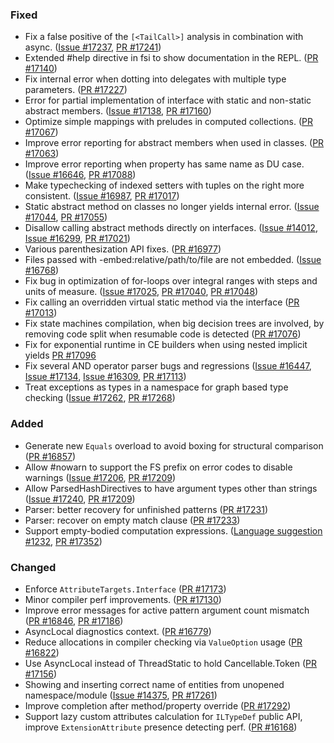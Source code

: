 ### Fixed

* Fix a false positive of the `[<TailCall>]` analysis in combination with async. ([Issue #17237](https://github.com/dotnet/fsharp/issues/17237), [PR #17241](https://github.com/dotnet/fsharp/pull/17241))
* Extended #help directive in fsi to show documentation in the REPL. ([PR #17140](https://github.com/dotnet/fsharp/pull/17140))
* Fix internal error when dotting into delegates with multiple type parameters. ([PR #17227](https://github.com/dotnet/fsharp/pull/17227))
* Error for partial implementation of interface with static and non-static abstract members. ([Issue #17138](https://github.com/dotnet/fsharp/issues/17138), [PR #17160](https://github.com/dotnet/fsharp/pull/17160))
* Optimize simple mappings with preludes in computed collections. ([PR #17067](https://github.com/dotnet/fsharp/pull/17067))
* Improve error reporting for abstract members when used in classes. ([PR #17063](https://github.com/dotnet/fsharp/pull/17063))
* Improve error reporting when property has same name as DU case. ([Issue #16646](https://github.com/dotnet/fsharp/issues/16646), [PR #17088](https://github.com/dotnet/fsharp/pull/17088))
* Make typechecking of indexed setters with tuples on the right more consistent. ([Issue #16987](https://github.com/dotnet/fsharp/issues/16987), [PR #17017](https://github.com/dotnet/fsharp/pull/17017))
* Static abstract method on classes no longer yields internal error. ([Issue #17044](https://github.com/dotnet/fsharp/issues/17044), [PR #17055](https://github.com/dotnet/fsharp/pull/17055))
* Disallow calling abstract methods directly on interfaces. ([Issue #14012](https://github.com/dotnet/fsharp/issues/14012), [Issue #16299](https://github.com/dotnet/fsharp/issues/16299), [PR #17021](https://github.com/dotnet/fsharp/pull/17021))
* Various parenthesization API fixes. ([PR #16977](https://github.com/dotnet/fsharp/pull/16977)) 
* Files passed with -embed:relative/path/to/file are not embedded. ([Issue #16768](https://github.com/dotnet/fsharp/pull/17068))
* Fix bug in optimization of for-loops over integral ranges with steps and units of measure. ([Issue #17025](https://github.com/dotnet/fsharp/issues/17025), [PR #17040](https://github.com/dotnet/fsharp/pull/17040), [PR #17048](https://github.com/dotnet/fsharp/pull/17048))
* Fix calling an overridden virtual static method via the interface ([PR #17013](https://github.com/dotnet/fsharp/pull/17013))
* Fix state machines compilation, when big decision trees are involved, by removing code split when resumable code is detected ([PR #17076](https://github.com/dotnet/fsharp/pull/17076))
* Fix for exponential runtime in CE builders when using nested implicit yields [PR #17096](https://github.com/dotnet/fsharp/pull/17096)
* Fix several AND operator parser bugs and regressions ([Issue #16447](https://github.com/dotnet/fsharp/issues/16447), [Issue #17134](https://github.com/dotnet/fsharp/issues/17134), [Issue #16309](https://github.com/dotnet/fsharp/issues/16309), [PR #17113](https://github.com/dotnet/fsharp/pull/17113))
* Treat exceptions as types in a namespace for graph based type checking ([Issue #17262](https://github.com/dotnet/fsharp/issues/17262), [PR #17268](https://github.com/dotnet/fsharp/pull/17268))

### Added

* Generate new `Equals` overload to avoid boxing for structural comparison ([PR #16857](https://github.com/dotnet/fsharp/pull/16857))
* Allow #nowarn to support the FS prefix on error codes to disable warnings ([Issue #17206](https://github.com/dotnet/fsharp/issues/16447), [PR #17209](https://github.com/dotnet/fsharp/pull/17209))
* Allow ParsedHashDirectives to have argument types other than strings ([Issue #17240](https://github.com/dotnet/fsharp/issues/16447), [PR #17209](https://github.com/dotnet/fsharp/pull/17209))
* Parser: better recovery for unfinished patterns ([PR #17231](https://github.com/dotnet/fsharp/pull/17231))
* Parser: recover on empty match clause ([PR #17233](https://github.com/dotnet/fsharp/pull/17233))
* Support empty-bodied computation expressions. ([Language suggestion #1232](https://github.com/fsharp/fslang-suggestions/issues/1232), [PR #17352](https://github.com/dotnet/fsharp/pull/17352))

### Changed
* Enforce `AttributeTargets.Interface` ([PR #17173](https://github.com/dotnet/fsharp/pull/17173))
* Minor compiler perf improvements. ([PR #17130](https://github.com/dotnet/fsharp/pull/17130))
* Improve error messages for active pattern argument count mismatch ([PR #16846](https://github.com/dotnet/fsharp/pull/16846), [PR #17186](https://github.com/dotnet/fsharp/pull/17186))
* AsyncLocal diagnostics context. ([PR #16779](https://github.com/dotnet/fsharp/pull/16779))
* Reduce allocations in compiler checking via `ValueOption` usage ([PR #16822](https://github.com/dotnet/fsharp/pull/16822))
* Use AsyncLocal instead of ThreadStatic to hold Cancellable.Token ([PR #17156](https://github.com/dotnet/fsharp/pull/17156))
* Showing and inserting correct name of entities from unopened namespace/module ([Issue #14375](https://github.com/dotnet/fsharp/issues/14375), [PR #17261](https://github.com/dotnet/fsharp/pull/17261))
* Improve completion after method/property override ([PR #17292](https://github.com/dotnet/fsharp/pull/17292))
* Support lazy custom attributes calculation for `ILTypeDef` public API, improve `ExtensionAttribute` presence detecting perf. ([PR #16168](https://github.com/dotnet/fsharp/pull/16168))
